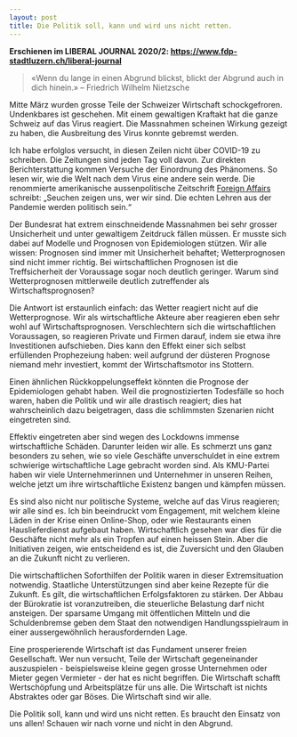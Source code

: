 ```yaml
---
layout: post
title: Die Politik soll, kann und wird uns nicht retten.
---
```


**Erschienen im LIBERAL JOURNAL 2020/2: https://www.fdp-stadtluzern.ch/liberal-journal**

> «Wenn du lange in einen Abgrund blickst, blickt der Abgrund auch in dich hinein.»
– Friedrich Wilhelm Nietzsche

Mitte März wurden grosse Teile der Schweizer Wirtschaft schockgefroren. Undenkbares ist geschehen. Mit einem gewaltigen Kraftakt hat die ganze Schweiz auf das Virus reagiert. Die Massnahmen scheinen Wirkung gezeigt zu haben, die Ausbreitung des Virus konnte gebremst werden.

Ich habe erfolglos versucht, in diesen Zeilen nicht über COVID-19 zu schreiben. Die Zeitungen sind jeden Tag voll davon. Zur direkten Berichterstattung kommen Versuche der Einordnung des Phänomens. So lesen wir, wie die Welt nach dem Virus eine andere sein werde. Die renommierte amerikanische aussenpolitische Zeitschrift [Foreign Affairs](https://www.foreignaffairs.com/articles/2020-03-28/plagues-tell-us-who-we-are) schreibt: „Seuchen zeigen uns, wer wir sind. Die echten Lehren aus der Pandemie werden politisch sein.“

Der Bundesrat hat extrem einschneidende Massnahmen bei sehr grosser Unsicherheit und unter gewaltigem Zeitdruck fällen müssen. Er musste sich dabei auf Modelle und Prognosen von Epidemiologen stützen. Wir alle wissen: Prognosen sind immer mit Unsicherheit behaftet; Wetterprognosen sind nicht immer richtig. Bei wirtschaftlichen Prognosen ist die Treffsicherheit der Voraussage sogar noch deutlich geringer. Warum sind Wetterprognosen mittlerweile deutlich zutreffender als Wirtschaftsprognosen?

Die Antwort ist erstaunlich einfach: das Wetter reagiert nicht auf die Wetterprognose. Wir als wirtschaftliche Akteure aber reagieren eben sehr wohl auf Wirtschaftsprognosen. Verschlechtern sich die wirtschaftlichen Voraussagen, so reagieren Private und Firmen darauf, indem sie etwa ihre Investitionen aufschieben. Dies kann den Effekt einer sich selbst erfüllenden Prophezeiung haben: weil aufgrund der düsteren Prognose niemand mehr investiert, kommt der Wirtschaftsmotor ins Stottern.

Einen ähnlichen Rückkoppelungseffekt könnten die Prognose der Epidemiologen gehabt haben. Weil die prognostizierten Todesfälle so hoch waren, haben die Politik und wir alle drastisch reagiert; dies hat wahrscheinlich dazu beigetragen, dass die schlimmsten Szenarien nicht eingetreten sind.

Effektiv eingetreten aber sind wegen des Lockdowns immense wirtschaftliche Schäden. Darunter leiden wir alle. Es schmerzt uns ganz besonders zu sehen, wie so viele Geschäfte unverschuldet in eine extrem schwierige wirtschaftliche Lage gebracht worden sind. Als KMU-Partei haben wir viele Unternehmerinnen und Unternehmer in unseren Reihen, welche jetzt um ihre wirtschaftliche Existenz bangen und kämpfen müssen.

Es sind also nicht nur politische Systeme, welche auf das Virus reagieren; wir alle sind es. Ich bin beeindruckt vom Engagement, mit welchem kleine Läden in der Krise einen Online-Shop, oder wie Restaurants einen Hauslieferdienst aufgebaut haben. Wirtschaftlich gesehen war dies für die Geschäfte nicht mehr als ein Tropfen auf einen heissen Stein. Aber die Initiativen zeigen, wie entscheidend es ist, die Zuversicht und den Glauben an die Zukunft nicht zu verlieren.

Die wirtschaftlichen Soforthilfen der Politik waren in dieser Extremsituation notwendig. Staatliche Unterstützungen sind aber keine Rezepte für die Zukunft. Es gilt, die wirtschaftlichen Erfolgsfaktoren zu stärken. Der Abbau der Bürokratie ist voranzutreiben, die steuerliche Belastung darf nicht ansteigen. Der sparsame Umgang mit öffentlichen Mitteln und die Schuldenbremse geben dem Staat den notwendigen Handlungsspielraum in einer aussergewöhnlich herausfordernden Lage.

Eine prosperierende Wirtschaft ist das Fundament unserer freien Gesellschaft. Wer nun versucht, Teile der Wirtschaft gegeneinander auszuspielen - beispielsweise kleine gegen grosse Unternehmen oder Mieter gegen Vermieter - der hat es nicht begriffen. Die Wirtschaft schafft Wertschöpfung und Arbeitsplätze für uns alle.  Die Wirtschaft ist nichts Abstraktes oder gar Böses. Die Wirtschaft sind wir alle.

Die Politik soll, kann und wird uns nicht retten. Es braucht den Einsatz von uns allen! Schauen wir nach vorne und nicht in den Abgrund.
